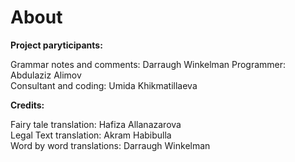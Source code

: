 # About

**Project paryticipants:**   

Grammar notes and comments: Darraugh Winkelman
Programmer: Abdulaziz Alimov   
Consultant and coding: Umida Khikmatillaeva 

**Credits:**    

Fairy tale translation: Hafiza Allanazarova   
Legal Text translation: Akram Habibulla  
Word by word translations: Darraugh Winkelman
